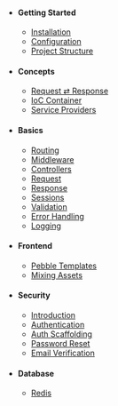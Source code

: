 - #### Getting Started
    - [Installation](/docs/installation)
    - [Configuration](/docs/configuration)
    - [Project Structure](/docs/project-structure)
    
 - #### Concepts
    - [Request ⇄ Response](/docs/request-response)
    - [IoC Container](/docs/ioc-container)
    - [Service Providers](/docs/service-providers)
    
 - #### Basics
    - [Routing](/docs/routing)
    - [Middleware](/docs/middleware)
    - [Controllers](/docs/controllers)
    - [Request](/docs/http-request)
    - [Response](/docs/http-response)
    - [Sessions](/docs/sessions)
    - [Validation](/docs/validation)
    - [Error Handling](/docs/error-handling)
    - [Logging](/docs/logging)

- #### Frontend
    - [Pebble Templates](/docs/pebble-templates)
    - [Mixing Assets](/docs/mixing-assets)
    
- #### Security
    - [Introduction](/docs/security)
    - [Authentication](/docs/authentication)
    - [Auth Scaffolding](/docs/authentication-scaffolding)
    - [Password Reset](/docs/password-reset)
    - [Email Verification](/docs/email-verification)

- #### Database
    - [Redis](/docs/redis)
